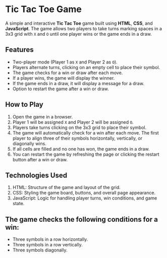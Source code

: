 # Tic Tac Toe Game

A simple and interactive **Tic Tac Toe** game built using **HTML**, **CSS**, and **JavaScript**. The game allows two players to take turns marking spaces in a 3x3 grid with `X` and `O` until one player wins or the game ends in a draw.

## Features
- Two-player mode (Player 1 as `X` and Player 2 as `O`).
- Players alternate turns, clicking on an empty cell to place their symbol.
- The game checks for a win or draw after each move.
- If a player wins, the game will display the winner.
- If the game ends in a draw, it will display a message for a draw.
- Option to restart the game after a win or draw.

## How to Play
1. Open the game in a browser.
2. Player 1 will be assigned `X` and Player 2 will be assigned `O`.
3. Players take turns clicking on the 3x3 grid to place their symbol.
4. The game will automatically check for a win after each move. The first player to align three of their symbols horizontally, vertically, or diagonally wins.
5. If all cells are filled and no one has won, the game ends in a draw.
6. You can restart the game by refreshing the page or clicking the restart button after a win or draw.

## Technologies Used
1. HTML: Structure of the game and layout of the grid.
2. CSS: Styling the game board, buttons, and overall page appearance.
3. JavaScript: Logic for handling player turns, win conditions, and game state.

## The game checks the following conditions for a win:
- Three symbols in a row horizontally.
- Three symbols in a row vertically.
- Three symbols diagonally.


